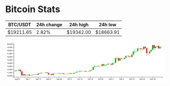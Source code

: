 # Bitcoin Stats

BTC/USDT|24h change|24h high|24h low|
|---|---|---|---|
|$19211.65|2.82%|$19342.00|$18663.91|

<img src="./chart.svg">
